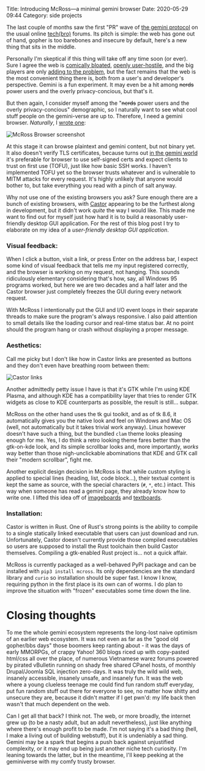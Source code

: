 Title: Introducing McRoss—a minimal gemini browser
Date: 2020-05-29 09:44
Category: side projects


The last couple of months saw the first "PR" wave of [the gemini protocol][1]
on the usual online [tech][2][(bro)][3] forums. Its pitch is simple: the web
has gone out of hand, gopher is too barebones and insecure by default, here's a
new thing that sits in the middle.

Personally I'm skeptical if this thing will take off any time soon (or ever).
Sure I agree the web is [comically bloated][4], [openly user-hostile][5], and
the big players are only [adding to the problem][7], but the fact remains that
the web is the most convenient thing there is, both from a user's and
developer's perspective. Gemini is a fun experiment. It may even be a hit among
<strike>nerds</strike> power users and the overly privacy-concious, but that's
it.

But then again, I consider myself among the "<strike>nerds</strike> power users
and the overly privacy-concious" demographic, so I naturally want to see what
cool stuff people on the gemini-verse are up to. Therefore, I need a gemini
browser. _Naturally_, I [wrote one][12]:

![McRoss Browser screenshot](/images/mcross_01_screenshot.png "")

At this stage it can browse plaintext and gemini content, but not binary yet.
It also doesn't verify TLS certificates, because turns out [in the gemini
world][11] it's preferable for browser to use self-signed certs and expect
clients to trust on first use (TOFU), just like how basic SSH works. I haven't
implemented TOFU yet so the browser trusts whatever and is vulnerable to MITM
attacks for every request. It's highly unlikely that anyone would bother to,
but take everything you read with a pinch of salt anyway.

Why not use one of the existing browsers you ask? Sure enough there are a bunch
of existing browsers, with [Castor][8] appearing to be the furthest along in
development, but it didn't work _quite_ the way I would like. This made me want
to find out for myself just how hard it is to build a reasonably user-friendly
desktop GUI application. For the rest of this blog post I try to elaborate on
my idea of a _user-friendly desktop GUI application_.

### Visual feedback:

When I click a button, visit a link, or press Enter on the address bar, I
expect some kind of visual feedback that tells me my input registered
correctly, and the browser is working on my request, not hanging. This sounds
ridiculously elementary considering that's how, say, all Windows 95 programs
worked, but here we are two decades and a half later and the Castor browser
just completely freezes the GUI during every network request.

With McRoss I intentionally put the GUI and I/O event loops in their separate
threads to make sure the program's always responsive. I also paid attention to
small details like the loading cursor and real-time status bar. At no point
should the program hang or crash without displaying a proper message.

### Aesthetics:

Call me picky but I don't like how in Castor links are presented as buttons and
they don't even have breathing room between them:

![Castor links](/images/mcross_02_castor.png)

Another admittedly petty issue I have is that it's GTK while I'm using KDE
Plasma, and although KDE has a compatibility layer that tries to render GTK
widgets as close to KDE counterparts as possible, the result is still...
subpar.

McRoss on the other hand uses the tk gui toolkit, and as of tk 8.6, it
automatically gives you the native look and feel on Windows and Mac OS (well,
not automatically but it takes trivial work anyway). Linux however doesn't have
such a thing, but the bundled `clam` theme looks pleasing enough for me. Yes, I
do think a retro looking theme fares better than the gtk-on-kde look, and its
simple scrollbar looks and, more importantly, _works_ way better than those
nigh-unclickable abominations that KDE and GTK call their "modern scrollbar",
fight me.

Another explicit design decision in McRoss is that while custom styling is
applied to special lines (heading, list, code block...), their textual content
is kept the same as source, with the special characters (`#`, `*`, etc.)
intact. This way when someone has read a gemini page, they already know how to
write one. I lifted this idea off of [imageboards][9] and [textboards][10].

### Installation:

Castor is written in Rust. One of Rust's strong points is the ability to
compile to a single statically linked executable that users can just download
and run. Unfortunately, Castor doesn't currently provide those compiled
executables so users are supposed to install the Rust toolchain then build
Castor themselves. Compiling a gtk-enabled Rust project is... not a quick
affair.

McRoss is currently packaged as a well-behaved PyPI package and can be
installed with `pip3 install mcross`. Its only dependencies are the standard
library and `curio` so installation should be super fast. I know I know,
requiring python in the first place is its own can of worms. I do plan to
improve the situation with "frozen" executables some time down the line.

# Closing thoughts

To me the whole gemini ecosystem represents the long-lost naive optimism of an
earlier web ecosystem. It was not even as far as the "good old
gopher/bbs days" those boomers keep ranting about - it was the days of early
MMORPGs, of crappy Yahoo! 360 blogs riced up with copy-pasted html/css all over
the place, of numerous Vietnamese warez forums powered by pirated vBulletin
running on shady free shared CPanel hosts, of monthly Drupal/Joomla SQL
injection zero-days. It was truly the wild wild web, insanely accessible,
insanely unsafe, and insanely fun. It was the web where a young clueless
teenage me could find fun random stuff everyday, put fun random stuff out
there for everyone to see, no matter how shitty and unsecure they are, because
it didn't matter if I get pwn'd: my life back then wasn't that much dependent
on the web.

Can I get all that back? I think not. The web, or more broadly, the internet
grew up (to be a nasty adult, but an adult nevertheless), just like anything
where there's enough profit to be made. I'm not saying it's a bad thing (hell,
I make a living out of building webstuff), but it is undeniably a sad thing.
Gemini may be a spark that begins a push back against unjustified complexity,
or it may end up being just another niche tech curiosity. I'm leaning towards
the latter, but in the meantime, I'll keep peeking at the geminiverse with my
comfy trusty browser.

[1]: https://gemini.circumlunar.space/
[2]: https://lobste.rs/s/79pu7o/gemini_protocol_inbetween_gopher_web
[3]: https://news.ycombinator.com/item?id=23042424
[4]: https://idlewords.com/talks/website_obesity.htm
[5]: https://neustadt.fr/essays/against-a-user-hostile-web/
[6]: https://www.theverge.com/2019/11/20/20974832/facebook-google-surveillance-data-assault-privacy-amnesty-international
[7]: https://developers.google.com/amp
[8]: https://sr.ht/~julienxx/Castor/
[9]: https://4chan.org/
[10]: https://textboard.org/
[11]: https://todo.sr.ht/~nhanb/mcross/1
[12]: https://sr.ht/~nhanb/mcross/

